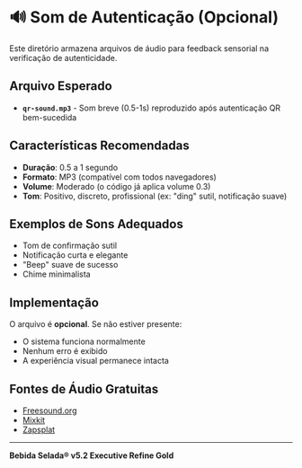 # 🔊 Som de Autenticação (Opcional)

Este diretório armazena arquivos de áudio para feedback sensorial na verificação de autenticidade.

## Arquivo Esperado

- **`qr-sound.mp3`** - Som breve (0.5-1s) reproduzido após autenticação QR bem-sucedida

## Características Recomendadas

- **Duração**: 0.5 a 1 segundo
- **Formato**: MP3 (compatível com todos navegadores)
- **Volume**: Moderado (o código já aplica volume 0.3)
- **Tom**: Positivo, discreto, profissional (ex: "ding" sutil, notificação suave)

## Exemplos de Sons Adequados

- Tom de confirmação sutil
- Notificação curta e elegante
- "Beep" suave de sucesso
- Chime minimalista

## Implementação

O arquivo é **opcional**. Se não estiver presente:
- O sistema funciona normalmente
- Nenhum erro é exibido
- A experiência visual permanece intacta

## Fontes de Áudio Gratuitas

- [Freesound.org](https://freesound.org/)
- [Mixkit](https://mixkit.co/free-sound-effects/)
- [Zapsplat](https://www.zapsplat.com/)

---

**Bebida Selada® v5.2 Executive Refine Gold**

